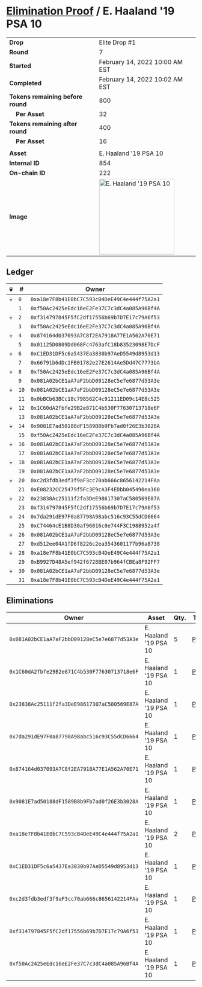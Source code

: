 # [Elimination Proof](./readme.md) / E. Haaland &#039;19 PSA 10

|||
|---|---|
| **Drop** | Elite Drop #1 |
| **Round** | 7 |
| **Started** | February 14, 2022 10:00 AM EST |
| **Completed** | February 14, 2022 10:02 AM EST |
| **Tokens remaining before round** | 800 |
| **&nbsp;&nbsp;&nbsp;&nbsp;Per Asset** | 32 |
| **Tokens remaining after round** | 400 |
| **&nbsp;&nbsp;&nbsp;&nbsp;Per Asset** | 16 |
| | |
| **Asset** | E. Haaland &#039;19 PSA 10 |
| **Internal ID** | 854 |
| **On-chain ID** | 222 |
| **Image** | <img src="https://tcdn.blokpax.com/95836cf2-27b3-4e9b-90c7-f9a885bf4cfd/fd427b37c2fc06e66d297cb89fe8bd44712c0dcdcdbdc97c997e1f1fc4bd187c.png" height="200" alt="E. Haaland &#039;19 PSA 10" /> |

## Ledger

| 💀 | # | Owner |
| --- | --- | --- |
| 💀 | `0` | `0xa18e7F8b41E0bC7C593cB4DeE49C4e444f75A2a1` |
|  | `1` | `0xf50Ac2425eEdc16eE2Fe37C7c3dC4a085A96Bf4A` |
| 💀 | `2` | `0xf314797845F5fC2df17556b69b7D7E17c79A6f53` |
|  | `3` | `0xf50Ac2425eEdc16eE2Fe37C7c3dC4a085A96Bf4A` |
| 💀 | `4` | `0x874164d037093A7C8f2EA7918A77E1A562A70E71` |
|  | `5` | `0x01125D0809Dd068Fc4763afC18b83523098E7DcF` |
| 💀 | `6` | `0xC1ED31DF5c6a5437Ea3830b97AeD5549d8953d13` |
|  | `7` | `0x66791b6dDc1FB01782e27E2614Ae5Dd47C7773bA` |
| 💀 | `8` | `0xf50Ac2425eEdc16eE2Fe37C7c3dC4a085A96Bf4A` |
|  | `9` | `0x081A02bCE1aA7aF2bbD09128eC5e7e6877d53A3e` |
| 💀 | `10` | `0x081A02bCE1aA7aF2bbD09128eC5e7e6877d53A3e` |
|  | `11` | `0x0bBCb63BCc18c798562C4c91211ED09c14E8c525` |
| 💀 | `12` | `0x1C60dA2fbfe29B2e871C4b530F77630713718e6F` |
|  | `13` | `0x081A02bCE1aA7aF2bbD09128eC5e7e6877d53A3e` |
| 💀 | `14` | `0x9081E7ad50188dF1589B8b9Fb7ad0f26E3b3028A` |
|  | `15` | `0xf50Ac2425eEdc16eE2Fe37C7c3dC4a085A96Bf4A` |
| 💀 | `16` | `0x081A02bCE1aA7aF2bbD09128eC5e7e6877d53A3e` |
|  | `17` | `0x081A02bCE1aA7aF2bbD09128eC5e7e6877d53A3e` |
| 💀 | `18` | `0x081A02bCE1aA7aF2bbD09128eC5e7e6877d53A3e` |
|  | `19` | `0x081A02bCE1aA7aF2bbD09128eC5e7e6877d53A3e` |
| 💀 | `20` | `0xc2d3fdb3edf3f9aF3cc70ab666c8656142214FAa` |
|  | `21` | `0xE08232CC25479f5Fc3E9cA3F4EDbb045490ea360` |
| 💀 | `22` | `0x23838Ac25111f2fa3DeE98617307aC580569E87A` |
|  | `23` | `0xf314797845F5fC2df17556b69b7D7E17c79A6f53` |
| 💀 | `24` | `0x7da291dE97F0a87798A98abc516c93C55dCD6664` |
|  | `25` | `0xC74464cE1B8D30af96016c0e744F3C1988952a4f` |
| 💀 | `26` | `0x081A02bCE1aA7aF2bbD09128eC5e7e6877d53A3e` |
|  | `27` | `0xd512ee04A1fD6f8226c2ea3543601177b96a8738` |
| 💀 | `28` | `0xa18e7F8b41E0bC7C593cB4DeE49C4e444f75A2a1` |
|  | `29` | `0xB9927D48A5ef942f6728BE07b964fCBEa8F92FF7` |
| 💀 | `30` | `0x081A02bCE1aA7aF2bbD09128eC5e7e6877d53A3e` |
|  | `31` | `0xa18e7F8b41E0bC7C593cB4DeE49C4e444f75A2a1` |


## Eliminations

| Owner | Asset | Qty. | Transaction |
| --- | --- | --- | --- |
| `0x081A02bCE1aA7aF2bbD09128eC5e7e6877d53A3e` | E. Haaland '19 PSA 10 | 5 | [Polygonscan](https://polygonscan.com/tx/0xb9046bd148f4e8b9ac6dafedd232a9a7c7d435e2f3721f4526cbc2ad77a67e02) |
| `0x1C60dA2fbfe29B2e871C4b530F77630713718e6F` | E. Haaland '19 PSA 10 | 1 | [Polygonscan](https://polygonscan.com/tx/0x096ec6e1dab782d43f0203d1750a57a12ef19212fa9d2805c1085e2f83e80b79) |
| `0x23838Ac25111f2fa3DeE98617307aC580569E87A` | E. Haaland '19 PSA 10 | 1 | [Polygonscan](https://polygonscan.com/tx/0x2064a4609d453042442d9a0afeb4cd90cc6077c424c14cff87afbb8fd012f451) |
| `0x7da291dE97F0a87798A98abc516c93C55dCD6664` | E. Haaland '19 PSA 10 | 1 | [Polygonscan](https://polygonscan.com/tx/0x9c2461e7194431ea35fc1ec85163e8cea7410794bc26a479080764673512d3f5) |
| `0x874164d037093A7C8f2EA7918A77E1A562A70E71` | E. Haaland '19 PSA 10 | 1 | [Polygonscan](https://polygonscan.com/tx/0x66a020bdf94b5fbc3093ea34efc211795c63c49a6ed614b99763f1f22a725b18) |
| `0x9081E7ad50188dF1589B8b9Fb7ad0f26E3b3028A` | E. Haaland '19 PSA 10 | 1 | [Polygonscan](https://polygonscan.com/tx/0xe3df8bb8ced0926f593d7ec84a5854831f6f5819ef50fbb3f65b01e8f963fb64) |
| `0xa18e7F8b41E0bC7C593cB4DeE49C4e444f75A2a1` | E. Haaland '19 PSA 10 | 2 | [Polygonscan](https://polygonscan.com/tx/0xee25b451c2d3e1244b82d4bfd254fa67b4c32c4a86760cedac3425301815b3e8) |
| `0xC1ED31DF5c6a5437Ea3830b97AeD5549d8953d13` | E. Haaland '19 PSA 10 | 1 | [Polygonscan](https://polygonscan.com/tx/0xc3d0e9376272a5a0fa8890a26b7ae58c9874e2d00e5cae03b8b941f6d3167ca3) |
| `0xc2d3fdb3edf3f9aF3cc70ab666c8656142214FAa` | E. Haaland '19 PSA 10 | 1 | [Polygonscan](https://polygonscan.com/tx/0x5746cfbd833a42163f9d6d13622e9bba9625b73114e7c0e23a442ef9928dc32d) |
| `0xf314797845F5fC2df17556b69b7D7E17c79A6f53` | E. Haaland '19 PSA 10 | 1 | [Polygonscan](https://polygonscan.com/tx/0xeaf284827cb7c496b34911cf0fd7b560f7f739227e6ae86ac774513e4e69a52f) |
| `0xf50Ac2425eEdc16eE2Fe37C7c3dC4a085A96Bf4A` | E. Haaland '19 PSA 10 | 1 | [Polygonscan](https://polygonscan.com/tx/0xc65e0366989536ab17c81c32c67b1e228194f718e019b9d00a774196ce11141c) |
